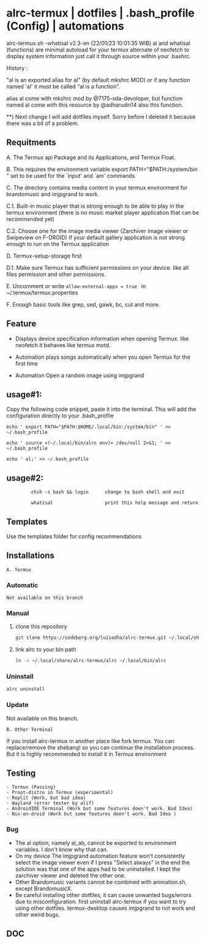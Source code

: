 # alrc-termux | dotfiles | .bash_profile (Config) | automations

alrc-termux.sh -whatisal v2.3-en (22/01/23 10:01:35 WIB) al and whatisal (functions) are minimal autoload for your termux alternate of neofetch to display system information just call it through source within your .bashrc.

History :

"al is an exported alias for al" (by default mkshrc MOD) or if any function named 'al' it must be called "al is a function".

alias al come with mkshrc mod by @7175-xda-devoloper, but function named al come with this resource by @adharudin14 also this function.

**) Next change I will add dotfiles myself. Sorry before I deleted it because there was a bit of a problem.

## Requitments

 A. The Termux api Package and its Applications, and Termux Float.

 B. This requires the environment variable export PATH="$PATH:/system/bin " set to be used for the \`input' and \`am' commands

 C. The directory contains media content in your termux environment for brandomusic and imjpgrand to work.

 C.1. Built-in music player that is strong enough to be able to play in the termux environment (there is no music market player application that can be recommended yet)
    
 C.2. Choose one for the image media viewer (Zarchiver image viewer or Swipeview on F-DROID) If your default gallery application is not strong enough to run on the Termux application
 
 D. Termux-setup-storage first

 D.1. Make sure Termux has sufficient permissions on your device. like all files permission and other permissions.

 E. Uncomment or write ```allow-external-apps = true ``` in ~/.termux/termux.properties

 F. Enough basic tools like grep, sed, gawk, bc, cut and more.

##

## Feature

* Displays device specification information when opening Termux. like neofetch it behaves like termux motd.

* Automation plays songs automatically when you open Termux for the first time

* Automation Open a random image using imjpgrand

## usage#1:
Copy the following code snippet, paste it into the terminal. This will add the configuration directly to your .bash_profile
```
echo ' export PATH="$PATH:$HOME/.local/bin:/system/bin" ' >> ~/.bash_profile

echo ' source <(~/.local/bin/alrc env)> /dev/null 2>&1; ' >> ~/.bash_profile

echo ' al;' >> ~/.bash_profile
```

## usage#2:
```
         chsh -s bash && login      change to bash shell and exit

         whatisal                   print this help message and return

 ```

         

## Templates

   Use the templates folder for config recommendations


## Installations

    A. Termux


### Automatic
    Not available on this branch

### Manual
   1. clone this repository
      ```sh
      git clone https://codeberg.org/luisadha/alrc-termux.git ~/.local/share/alrc-termux
      ```
   2. link alrc to your bin path
      ```sh
      ln -s ~/.local/share/alrc-termux/alrc ~/.local/bin/alrc
      ```

### Uninstall
   ```sh
   alrc uninstall
   ```

### Update
   Not available on this branch. 

    B. Other Terminal
 If you install alrc-termux in another place like fork termux. You can replace/remove the shebang! so you can continue the installation process. But it is highly recommended to install it in Termux environment


## Testing
    - Termux (Passing)
    - Proot-distro in Termux (experimental)
    - Replit (Work, but bad idea)
    - Wayland (error tester by alif)
    - AndroidIDE Terminal (Work but some features doen't work. Bad Idea)
    - Nix-on-droid (Work but some features doen't work. Bad Idea )


### Bug

* The al option, namely al_ab, cannot be exported to environment variables. I don't know why that can.
* On my device The imjpgrand automation feature won't consistently select the image viewer even if I press "Select always" in the end the solution was that one of the apps had to be uninstalled. I kept the zarchiver viewer and deleted the other one.
* Other Brandomusic variants cannot be combined with animation.sh, except BrandomusicX.
* Be careful installing other dotfiles, it can cause unwanted bugs/errors due to misconfiguration.  first uninstall alrc-termux if you want to try using other dotfiles. termux-desktop causes imjpgrand to not work and other weird bugs.

## DOC





